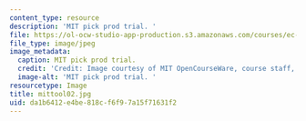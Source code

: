 ```yaml
---
content_type: resource
description: 'MIT pick prod trial. '
file: https://ol-ocw-studio-app-production.s3.amazonaws.com/courses/ec-s06-design-for-demining-spring-2007/da1b6412e4be818cf6f97a15f71631f2_mittool02.jpg
file_type: image/jpeg
image_metadata:
  caption: MIT pick prod trial.
  credit: 'Credit: Image courtesy of MIT OpenCourseWare, course staff, and students.'
  image-alt: 'MIT pick prod trial. '
resourcetype: Image
title: mittool02.jpg
uid: da1b6412-e4be-818c-f6f9-7a15f71631f2
---
```

